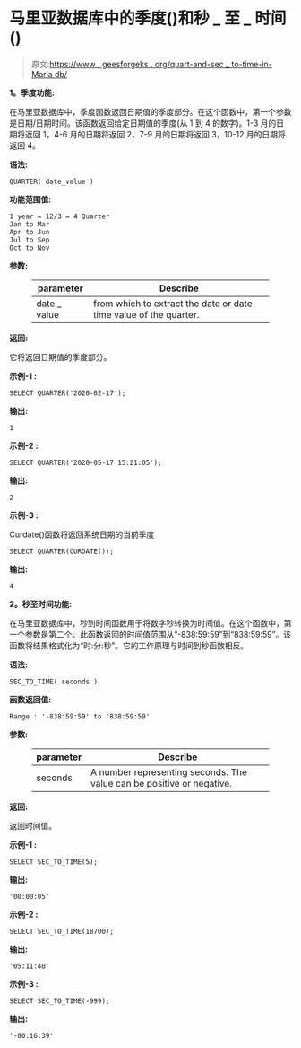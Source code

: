 # 马里亚数据库中的季度()和秒 _ 至 _ 时间()

> 原文:[https://www . geesforgeks . org/quart-and-sec _ to-time-in-Maria db/](https://www.geeksforgeeks.org/quarter-and-sec_to_time-in-mariadb/)

**1。季度功能:**

在马里亚数据库中，季度函数返回日期值的季度部分。在这个函数中，第一个参数是日期/日期时间。该函数返回给定日期值的季度(从 1 到 4 的数字)。1-3 月的日期将返回 1，4-6 月的日期将返回 2，7-9 月的日期将返回 3，10-12 月的日期将返回 4。

**语法:**

```
QUARTER( date_value )
```

**功能范围值:**

```
1 year = 12/3 = 4 Quarter 
Jan to Mar
Apr to Jun
Jul to Sep
Oct to Nov 
```

**参数:**

<figure class="table">

| parameter | Describe |
| --- | --- |
| date _ value | from which to extract the date or date time value of the quarter. |

</figure>

**返回:**

它将返回日期值的季度部分。

**示例-1 :**

```
SELECT QUARTER('2020-02-17');
```

**输出:**

```
1
```

**示例-2 :**

```
SELECT QUARTER('2020-05-17 15:21:05');
```

**输出:**

```
2
```

**示例-3 :**

Curdate()函数将返回系统日期的当前季度

```
SELECT QUARTER(CURDATE());
```

**输出:**

```
4
```

**2。秒至时间功能:**

在马里亚数据库中，秒到时间函数用于将数字秒转换为时间值。在这个函数中，第一个参数是第二个。此函数返回的时间值范围从“-838:59:59”到“838:59:59”。该函数将结果格式化为“时:分:秒”。它的工作原理与时间到秒函数相反。

**语法:**

```
SEC_TO_TIME( seconds )
```

**函数返回值:**

```
Range : '-838:59:59' to '838:59:59'
```

**参数:**

<figure class="table">

| **parameter** | **Describe** |
| --- | --- |
| seconds | A number representing seconds. The value can be positive or negative. |

</figure>

**返回:**

返回时间值。

**示例-1 :**

```
SELECT SEC_TO_TIME(5);
```

**输出:**

```
'00:00:05'
```

**示例-2 :**

```
SELECT SEC_TO_TIME(18700);
```

**输出:**

```
'05:11:40'
```

**示例-3 :**

```
SELECT SEC_TO_TIME(-999);
```

**输出:**

```
'-00:16:39'
```